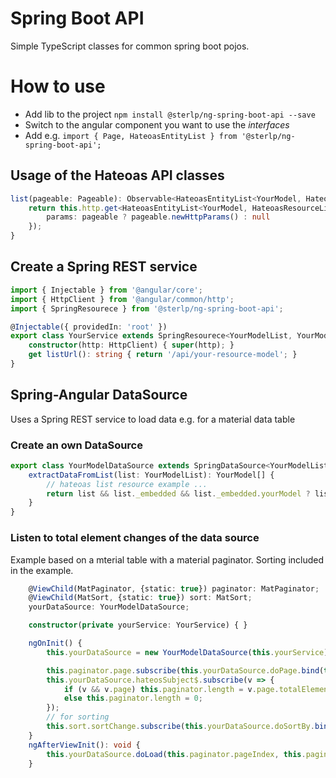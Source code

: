 
# Spring Boot API

Simple TypeScript classes for common spring boot pojos.

# How to use

- Add lib to the project `npm install @sterlp/ng-spring-boot-api --save`
- Switch to the angular component you want to use the *interfaces*
- Add e.g. `import { Page, HateoasEntityList } from '@sterlp/ng-spring-boot-api';`

## Usage of the Hateoas API classes

```typescript
list(pageable: Pageable): Observable<HateoasEntityList<YourModel, HateoasResourceLinks>> {
    return this.http.get<HateoasEntityList<YourModel, HateoasResourceLinks>>('/api/your-resource', {
        params: pageable ? pageable.newHttpParams() : null
    });
}
```

## Create a Spring REST service

```typescript
import { Injectable } from '@angular/core';
import { HttpClient } from '@angular/common/http';
import { SpringResourece } from '@sterlp/ng-spring-boot-api';

@Injectable({ providedIn: 'root' })
export class YourService extends SpringResourece<YourModelList, YourModel> {
    constructor(http: HttpClient) { super(http); }
    get listUrl(): string { return '/api/your-resource-model'; }
}
```
## Spring-Angular DataSource

Uses a Spring REST service to load data e.g. for a material data table

### Create an own DataSource

```typescript
export class YourModelDataSource extends SpringDataSource<YourModelList, YourModel, YourService> {
    extractDataFromList(list: YourModelList): YourModel[] {
        // hateoas list resource example ...
        return list && list._embedded && list._embedded.yourModel ? list._embedded.yourModel : null;
    }
}
```

### Listen to total element changes of the data source

Example based on a mterial table with a material paginator. Sorting included in the example.

```typescript
    @ViewChild(MatPaginator, {static: true}) paginator: MatPaginator;
    @ViewChild(MatSort, {static: true}) sort: MatSort;
    yourDataSource: YourModelDataSource;

    constructor(private yourService: YourService) { }

    ngOnInit() {
        this.yourDataSource = new YourModelDataSource(this.yourService);

        this.paginator.page.subscribe(this.yourDataSource.doPage.bind(this.yourDataSource));
        this.yourDataSource.hateosSubject$.subscribe(v => {
            if (v && v.page) this.paginator.length = v.page.totalElements;
            else this.paginator.length = 0;
        });
        // for sorting
        this.sort.sortChange.subscribe(this.yourDataSource.doSortBy.bind(this.yourDataSource));
    }
    ngAfterViewInit(): void {
        this.yourDataSource.doLoad(this.paginator.pageIndex, this.paginator.pageSize);
    }
```
